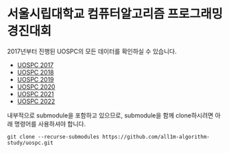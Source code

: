 # 서울시립대학교 컴퓨터알고리즘 프로그래밍 경진대회

2017년부터 진행된 UOSPC의 모든 데이터를 확인하실 수 있습니다.

- [UOSPC 2017](./2017 "2017")
- [UOSPC 2018](./2018 "2018")
- [UOSPC 2019](./2019 "2019")
- [UOSPC 2020](https://github.com/all1m-algorithm-study/uospc2020)
- [UOSPC 2021](https://github.com/all1m-algorithm-study/uospc2021)
- [UOSPC 2022](https://github.com/all1m-algorithm-study/uospc2022)

내부적으로 submodule을 포함하고 있으므로, submodule을 함께 clone하시려면 아래 명령어를 사용하셔야 합니다.

```
git clone --recurse-submodules https://github.com/all1m-algorithm-study/uospc.git
```